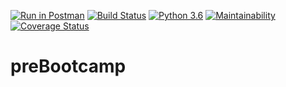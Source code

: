[![Run in Postman](https://run.pstmn.io/button.svg)](https://app.getpostman.com/run-collection/c26c9b378e37231fc690)
[![Build Status](https://travis-ci.org/milamish/preBootcamp.svg?branch=levelup)](https://travis-ci.org/milamish/preBootcamp)
[![Python 3.6](https://img.shields.io/badge/python-3.6-blue.svg)](https://www.python.org/downloads/release/python-360/)
[![Maintainability](https://api.codeclimate.com/v1/badges/9be8a79596c8225ef1b1/maintainability)](https://codeclimate.com/github/milamish/preBootcamp/maintainability)
[![Coverage Status](https://coveralls.io/repos/github/milamish/preBootcamp/badge.svg?branch=levelup)](https://coveralls.io/github/milamish/preBootcamp?branch=levelup)
# preBootcamp